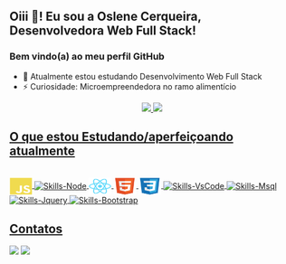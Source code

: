 ## Oiii 👋! Eu sou a Oslene Cerqueira, Desenvolvedora Web Full Stack!
### Bem vindo(a) ao meu perfil GitHub

- 🔭 Atualmente estou estudando Desenvolvimento Web Full Stack
- ⚡ Curiosidade:  Microempreendedora no ramo alimentício
<div align="center">
  <a href="https://github.com/OsleneCerqueira">
  <img height="180em" src="https://github-readme-stats.vercel.app/api?username=OsleneCerqueira&show_icons=true&theme=dracula&include_all_commits=true&count_private=true"/>
  <img height="180em" src="https://github-readme-stats.vercel.app/api/top-langs/?username=OsleneCerqueira&layout=compact&langs_count=7&theme=dracula"/>
</div>

## O que estou Estudando/aperfeiçoando atualmente

<div style="display: inline_block"><br>
  <img align="center" alt="Skills-Js" height="30" width="40" src="https://raw.githubusercontent.com/devicons/devicon/master/icons/javascript/javascript-plain.svg">
  <img align="center" alt="Skills-Node" height="30" width="40" src="https://camo.githubusercontent.com/900baefb89e187c8b32cdbb3b440d1502fe8f30a1a335cc5dc5868af0142f8b1/68747470733a2f2f63646e2e6a7364656c6976722e6e65742f67682f64657669636f6e732f64657669636f6e2f69636f6e732f6e6f64656a732f6e6f64656a732d6f726967696e616c2e737667">
  <img align="center" alt="Skills-React" height="30" width="40" src="https://raw.githubusercontent.com/devicons/devicon/master/icons/react/react-original.svg">
  <img align="center" alt="Skills-HTML" height="30" width="40" src="https://raw.githubusercontent.com/devicons/devicon/master/icons/html5/html5-original.svg">
  <img align="center" alt="Skills-CSS" height="30" width="40" src="https://raw.githubusercontent.com/devicons/devicon/master/icons/css3/css3-original.svg">
  <img align="center" alt="Skills-VsCode" height="30" width="40" src="https://camo.githubusercontent.com/5fa137d222dde7b69acd22c6572a065ce3656e6ffa1f5e88c1b5c7a935af3cc6/68747470733a2f2f63646e2e6a7364656c6976722e6e65742f67682f64657669636f6e732f64657669636f6e2f69636f6e732f7673636f64652f7673636f64652d6f726967696e616c2e737667">
  <img align="center" alt="Skills-Msql" height="30" width="40" src="https://cdn.jsdelivr.net/gh/devicons/devicon/icons/mysql/mysql-original.svg">
   <img align="center" alt="Skills-Jquery" src="https://cdn.jsdelivr.net/gh/devicons/devicon/icons/jquery/jquery-original.svg" width="40" height="40"/> 
    <img align="center" alt="Skills-Bootstrap"src="https://cdn.jsdelivr.net/gh/devicons/devicon/icons/bootstrap/bootstrap-original.svg" width="40" height="40"/>
</div>
  
## Contatos

<div> 
  <a href = "mailto:oslene.cerqueira@gmail.com"><img src="https://img.shields.io/badge/-Gmail-%23333?style=for-the-badge&logo=gmail&logoColor=white" target="_blank"></a>
  <a href="https://www.linkedin.com/in/oslene-cerqueira/" target="_blank"><img src="https://img.shields.io/badge/-LinkedIn-%230077B5?style=for-the-badge&logo=linkedin&logoColor=white" target="_blank"></a> 
 
</div>
